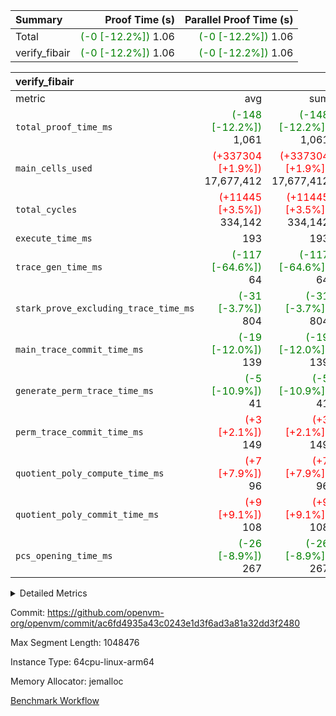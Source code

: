 | Summary | Proof Time (s) | Parallel Proof Time (s) |
|:---|---:|---:|
| Total | <span style='color: green'>(-0 [-12.2%])</span> 1.06 | <span style='color: green'>(-0 [-12.2%])</span> 1.06 |
| verify_fibair | <span style='color: green'>(-0 [-12.2%])</span> 1.06 | <span style='color: green'>(-0 [-12.2%])</span> 1.06 |


| verify_fibair |||||
|:---|---:|---:|---:|---:|
|metric|avg|sum|max|min|
| `total_proof_time_ms ` | <span style='color: green'>(-148 [-12.2%])</span> 1,061 | <span style='color: green'>(-148 [-12.2%])</span> 1,061 | <span style='color: green'>(-148 [-12.2%])</span> 1,061 | <span style='color: green'>(-148 [-12.2%])</span> 1,061 |
| `main_cells_used     ` | <span style='color: red'>(+337304 [+1.9%])</span> 17,677,412 | <span style='color: red'>(+337304 [+1.9%])</span> 17,677,412 | <span style='color: red'>(+337304 [+1.9%])</span> 17,677,412 | <span style='color: red'>(+337304 [+1.9%])</span> 17,677,412 |
| `total_cycles        ` | <span style='color: red'>(+11445 [+3.5%])</span> 334,142 | <span style='color: red'>(+11445 [+3.5%])</span> 334,142 | <span style='color: red'>(+11445 [+3.5%])</span> 334,142 | <span style='color: red'>(+11445 [+3.5%])</span> 334,142 |
| `execute_time_ms     ` |  193 |  193 |  193 |  193 |
| `trace_gen_time_ms   ` | <span style='color: green'>(-117 [-64.6%])</span> 64 | <span style='color: green'>(-117 [-64.6%])</span> 64 | <span style='color: green'>(-117 [-64.6%])</span> 64 | <span style='color: green'>(-117 [-64.6%])</span> 64 |
| `stark_prove_excluding_trace_time_ms` | <span style='color: green'>(-31 [-3.7%])</span> 804 | <span style='color: green'>(-31 [-3.7%])</span> 804 | <span style='color: green'>(-31 [-3.7%])</span> 804 | <span style='color: green'>(-31 [-3.7%])</span> 804 |
| `main_trace_commit_time_ms` | <span style='color: green'>(-19 [-12.0%])</span> 139 | <span style='color: green'>(-19 [-12.0%])</span> 139 | <span style='color: green'>(-19 [-12.0%])</span> 139 | <span style='color: green'>(-19 [-12.0%])</span> 139 |
| `generate_perm_trace_time_ms` | <span style='color: green'>(-5 [-10.9%])</span> 41 | <span style='color: green'>(-5 [-10.9%])</span> 41 | <span style='color: green'>(-5 [-10.9%])</span> 41 | <span style='color: green'>(-5 [-10.9%])</span> 41 |
| `perm_trace_commit_time_ms` | <span style='color: red'>(+3 [+2.1%])</span> 149 | <span style='color: red'>(+3 [+2.1%])</span> 149 | <span style='color: red'>(+3 [+2.1%])</span> 149 | <span style='color: red'>(+3 [+2.1%])</span> 149 |
| `quotient_poly_compute_time_ms` | <span style='color: red'>(+7 [+7.9%])</span> 96 | <span style='color: red'>(+7 [+7.9%])</span> 96 | <span style='color: red'>(+7 [+7.9%])</span> 96 | <span style='color: red'>(+7 [+7.9%])</span> 96 |
| `quotient_poly_commit_time_ms` | <span style='color: red'>(+9 [+9.1%])</span> 108 | <span style='color: red'>(+9 [+9.1%])</span> 108 | <span style='color: red'>(+9 [+9.1%])</span> 108 | <span style='color: red'>(+9 [+9.1%])</span> 108 |
| `pcs_opening_time_ms ` | <span style='color: green'>(-26 [-8.9%])</span> 267 | <span style='color: green'>(-26 [-8.9%])</span> 267 | <span style='color: green'>(-26 [-8.9%])</span> 267 | <span style='color: green'>(-26 [-8.9%])</span> 267 |



<details>
<summary>Detailed Metrics</summary>

|  | verify_program_compile_ms | total_cells | stark_prove_excluding_trace_time_ms | quotient_poly_compute_time_ms | quotient_poly_commit_time_ms | perm_trace_commit_time_ms | pcs_opening_time_ms | main_trace_commit_time_ms |
| --- | --- | --- | --- | --- | --- | --- | --- |
|  | 7 | 65,536 | 37 | 1 | 6 | 0 | 22 | 6 | 

| air_name | rows | quotient_deg | main_cols | interactions | constraints | cells |
| --- | --- | --- | --- | --- | --- | --- |
| AccessAdapterAir<2> |  | 2 |  | 5 | 12 |  | 
| AccessAdapterAir<4> |  | 2 |  | 5 | 12 |  | 
| AccessAdapterAir<8> |  | 2 |  | 5 | 12 |  | 
| FibonacciAir | 32,768 | 1 | 2 |  | 5 | 65,536 | 
| FriReducedOpeningAir |  | 2 |  | 39 | 71 |  | 
| JalRangeCheckAir |  | 2 |  | 9 | 14 |  | 
| NativePoseidon2Air<BabyBearParameters>, 1> |  | 2 |  | 136 | 572 |  | 
| PhantomAir |  | 2 |  | 3 | 5 |  | 
| ProgramAir |  | 1 |  | 1 | 4 |  | 
| VariableRangeCheckerAir |  | 1 |  | 1 | 4 |  | 
| VmAirWrapper<AluNativeAdapterAir, FieldArithmeticCoreAir> |  | 2 |  | 15 | 27 |  | 
| VmAirWrapper<BranchNativeAdapterAir, BranchEqualCoreAir<1> |  | 2 |  | 11 | 25 |  | 
| VmAirWrapper<NativeAdapterAir<2, 0>, PublicValuesCoreAir> |  | 2 |  | 11 | 29 |  | 
| VmAirWrapper<NativeLoadStoreAdapterAir<1>, NativeLoadStoreCoreAir<1> |  | 2 |  | 15 | 20 |  | 
| VmAirWrapper<NativeLoadStoreAdapterAir<4>, NativeLoadStoreCoreAir<4> |  | 2 |  | 15 | 20 |  | 
| VmAirWrapper<NativeVectorizedAdapterAir<4>, FieldExtensionCoreAir> |  | 2 |  | 15 | 27 |  | 
| VmConnectorAir |  | 2 |  | 5 | 11 |  | 
| VolatileBoundaryAir |  | 2 |  | 7 | 19 |  | 

| group | trace_gen_time_ms | total_proof_time_ms | total_cycles | total_cells | stark_prove_excluding_trace_time_ms | quotient_poly_compute_time_ms | quotient_poly_commit_time_ms | perm_trace_commit_time_ms | pcs_opening_time_ms | main_trace_commit_time_ms | main_cells_used | generate_perm_trace_time_ms | fri.log_blowup | execute_time_ms |
| --- | --- | --- | --- | --- | --- | --- | --- | --- | --- | --- | --- | --- | --- | --- |
| verify_fibair | 64 | 1,061 | 334,142 | 62,474,410 | 804 | 96 | 108 | 149 | 267 | 139 | 17,677,412 | 41 | 1 | 193 | 

| group | air_name | rows | prep_cols | perm_cols | main_cols | cells |
| --- | --- | --- | --- | --- | --- | --- |
| verify_fibair | AccessAdapterAir<2> | 131,072 |  | 16 | 11 | 3,538,944 | 
| verify_fibair | AccessAdapterAir<4> | 65,536 |  | 16 | 13 | 1,900,544 | 
| verify_fibair | AccessAdapterAir<8> | 128 |  | 16 | 17 | 4,224 | 
| verify_fibair | FriReducedOpeningAir | 2,048 |  | 84 | 27 | 227,328 | 
| verify_fibair | JalRangeCheckAir | 32,768 |  | 28 | 12 | 1,310,720 | 
| verify_fibair | NativePoseidon2Air<BabyBearParameters>, 1> | 32,768 |  | 312 | 398 | 23,265,280 | 
| verify_fibair | PhantomAir | 16,384 |  | 12 | 6 | 294,912 | 
| verify_fibair | ProgramAir | 8,192 |  | 8 | 10 | 147,456 | 
| verify_fibair | VariableRangeCheckerAir | 262,144 | 2 | 8 | 1 | 2,359,296 | 
| verify_fibair | VmAirWrapper<AluNativeAdapterAir, FieldArithmeticCoreAir> | 262,144 |  | 36 | 29 | 17,039,360 | 
| verify_fibair | VmAirWrapper<BranchNativeAdapterAir, BranchEqualCoreAir<1> | 32,768 |  | 28 | 23 | 1,671,168 | 
| verify_fibair | VmAirWrapper<NativeLoadStoreAdapterAir<1>, NativeLoadStoreCoreAir<1> | 65,536 |  | 40 | 21 | 3,997,696 | 
| verify_fibair | VmAirWrapper<NativeLoadStoreAdapterAir<4>, NativeLoadStoreCoreAir<4> | 32,768 |  | 40 | 27 | 2,195,456 | 
| verify_fibair | VmAirWrapper<NativeVectorizedAdapterAir<4>, FieldExtensionCoreAir> | 32,768 |  | 36 | 38 | 2,424,832 | 
| verify_fibair | VmConnectorAir | 2 | 1 | 16 | 5 | 42 | 
| verify_fibair | VolatileBoundaryAir | 65,536 |  | 20 | 12 | 2,097,152 | 

| group | trace_height_constraint | weighted_sum | threshold |
| --- | --- | --- | --- |
| verify_fibair | 0 | 1,085,444 | 2,013,265,921 | 
| verify_fibair | 1 | 5,411,200 | 2,013,265,921 | 
| verify_fibair | 2 | 542,722 | 2,013,265,921 | 
| verify_fibair | 3 | 5,476,612 | 2,013,265,921 | 
| verify_fibair | 4 | 65,536 | 2,013,265,921 | 
| verify_fibair | 5 | 12,851,850 | 2,013,265,921 | 

| trace_height_constraint | threshold |
| --- | --- |
| 0 | 2,013,265,921 | 

</details>


Commit: https://github.com/openvm-org/openvm/commit/ac6fd4935a43c0243e1d3f6ad3a81a32dd3f2480

Max Segment Length: 1048476

Instance Type: 64cpu-linux-arm64

Memory Allocator: jemalloc

[Benchmark Workflow](https://github.com/openvm-org/openvm/actions/runs/15478059169)

